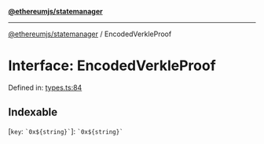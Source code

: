 [**@ethereumjs/statemanager**](../README.md)

***

[@ethereumjs/statemanager](../README.md) / EncodedVerkleProof

# Interface: EncodedVerkleProof

Defined in: [types.ts:84](https://github.com/Dargon789/ethereumjs-monorepo/blob/master/packages/statemanager/src/types.ts#L84)

## Indexable

\[`key`: `` `0x${string}` ``\]: `` `0x${string}` ``

